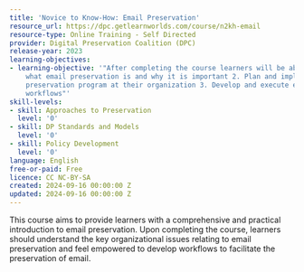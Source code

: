 ```yaml
---
title: 'Novice to Know-How: Email Preservation'
resource_url: https://dpc.getlearnworlds.com/course/n2kh-email
resource-type: Online Training - Self Directed
provider: Digital Preservation Coalition (DPC)
release-year: 2023
learning-objectives:
- learning-objective: '"After completing the course learners will be able to: 1. Explain
    what email preservation is and why it is important 2. Plan and implement an email
    preservation program at their organization 3. Develop and execute email preservation
    workflows"'
skill-levels:
- skill: Approaches to Preservation
  level: '0'
- skill: DP Standards and Models
  level: '0'
- skill: Policy Development
  level: '0'
language: English
free-or-paid: Free
licence: CC NC-BY-SA
created: 2024-09-16 00:00:00 Z
updated: 2024-09-16 00:00:00 Z
---
```


This course aims to provide learners with a comprehensive and practical introduction to email preservation. Upon completing the course, learners should understand the key organizational issues relating to email preservation and feel empowered to develop workflows to facilitate the preservation of email.
